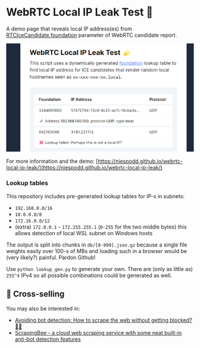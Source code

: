 # WebRTC Local IP Leak Test 🍌

A demo page that reveals local IP address(es) from [RTCIceCandidate.foundation](https://developer.mozilla.org/en-US/docs/Web/API/RTCIceCandidate/foundation) parameter of WebRTC candidate report.

![screenshot.png](screenshot.png)

For more information and the demo: [https://niespodd.github.io/webrtc-local-ip-leak/](https://niespodd.github.io/webrtc-local-ip-leak/)

### Lookup tables

This repository includes pre-generated lookup tables for IP-s in subnets:
* `192.168.0.0/16`
* `10.0.0.0/8`
* `172.16.0.0/12`
* (extra) `172.0.0.1` - `172.255.255.1` (`0-255` for the two middle bytes) this allows detection of local WSL subnet on Windows hosts  

The output is split into chunks in `db/[0-999].json.gz` because a single file weights easily over 100-s of MBs and loading such in a browser would be (very likely?) painful. Pardon Github!

Use `python lookup_gen.py` to generate your own. There are (only as little as) `255^4` IPv4 so all possible combinations could be generated as well.   

## 🛒 Cross-selling

You may also be interested in: 
* [Avoiding bot detection: How to scrape the web without getting blocked? 👨‍🔧
](https://github.com/niespodd/browser-fingerprinting)
* [ScrapingBee - a cloud web scraping service with some neat built-in anti-bot detection features](https://cutt.ly/VRkHvnL)
